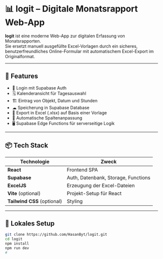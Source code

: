 # 📊 logit – Digitale Monatsrapport Web-App

**logit** ist eine moderne Web-App zur digitalen Erfassung von Monatsrapporten.  
Sie ersetzt manuell ausgefüllte Excel-Vorlagen durch ein sicheres, benutzerfreundliches Online-Formular mit automatischem Excel-Export im Originalformat.

---

## 🚀 Features

- 🔐 Login mit Supabase Auth
- 🗓 Kalenderansicht für Tagesauswahl
- 🏗 Eintrag von Objekt, Datum und Stunden
- ☁ Speicherung in Supabase Database
- 📁 Export in Excel (.xlsx) auf Basis einer Vorlage
- 📐 Automatische Spaltenanpassung
- 🖥 Supabase Edge Functions für serverseitige Logik

---

## 📦 Tech Stack

| Technologie | Zweck |
|-------------|-------|
| **React**   | Frontend SPA |
| **Supabase** | Auth, Datenbank, Storage, Functions |
| **ExcelJS** | Erzeugung der Excel-Dateien |
| **Vite** (optional) | Projekt-Setup für React |
| **Tailwind CSS** (optional) | Styling |

---

## 🧪 Lokales Setup

```bash
git clone https://github.com/HasanByt/logit.git
cd logit
npm install
npm run dev
#
